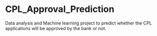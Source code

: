 # CPL_Approval_Prediction
Data analysis and Machine learning project to predict whether the CPL applications will be approved by the bank or not.
